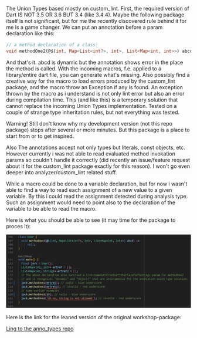 The Union Types based mostly on custom_lint. First, the required version of Dart IS NOT 3.5 OR 3.6 BUT 3.4 (like 3.4.4). Maybe the following package itself is not significant, but for me the recently discovered rule behind it for me is a game changer. We can put an annotation before a param declaration like this:
```dart
// a method declaration of a class:
void methodOne2(@$(int, Map<List<int?>, int>, List<Map<int, int>>) abcd) => null;
```
And that's it. abcd is dynamic but the annotation shows error in the place the method is called.
With the incoming macros, f.e. applied to a library/entire dart file, you can generate what's missing. Also possibly find a creative way for the macro to load errors produced by the custom_lint package, and the macro throw an Exception if any is found. An exception thrown by the macro as i understand is not only lint error but also an error during compilation time.
This (and like this) is a temporary solution that cannot replace the incoming Union Types implementation.
Tested on a couple of strange type inheritation rules, but not everything was tested.

Warning! Still don't know why my development version (not this repo package) stops after several or more minutes.
But this package is a place to start from or to get inspired.

Also The annotations accept not only types but literals, const objects, etc. However currently i was not able to read evaluated method invokation params so couldn't handle it correctly (did recently an issue/feature request about it for the custom_lint package exactly for this reason). I won't go even deeper into analyzer/custom_lint related stuff.

While a macro could be done to a variable declaration, but for now i wasn't able to find a way to read each assignment of a new value to a given variable. By this i could read the assignment detected during analysis type. Such an assignment would need to point also to the declaration of the variable to be able to read the macro. 

Here is what you should be able to see (it may time for the package to proces it):

![image](https://github.com/brilliapps/anno_types/blob/main/readmeasset/screenshotpart.png)

Here is the link for the leaned version of the original workshop-package:

[Ling to the anno_types repo](https://github.com/brilliapps/anno_types)
